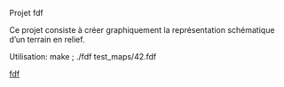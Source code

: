 Projet fdf

Ce projet consiste à créer graphiquement la représentation schématique d’un terrain en relief.

Utilisation: make ; ./fdf test_maps/42.fdf

[fdf](../../../wiki/fdf)